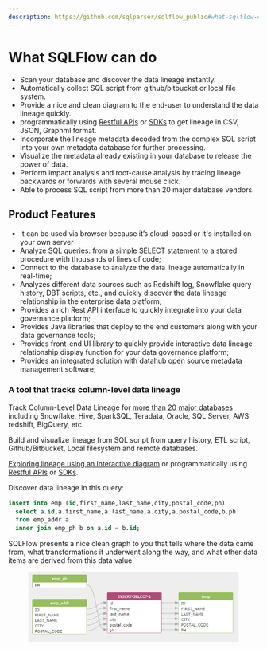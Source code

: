 ```yaml
---
description: https://github.com/sqlparser/sqlflow_public#what-sqlflow-can-do-for-you
---
```


# What SQLFlow can do

* Scan your database and discover the data lineage instantly.
* Automatically collect SQL script from github/bitbucket or local file system.
* Provide a nice and clean diagram to the end-user to understand the data lineage quickly.
* programmatically using [Restful APIs](../../3.-api-docs/using-the-rest-api.md) or [SDKs](../java-library/) to get lineage in CSV, JSON, Graphml format.
* Incorporate the lineage metadata decoded from the complex SQL script into your own metadata database for further processing.
* Visualize the metadata already existing in your database to release the power of data.
* Perform impact analysis and root-cause analysis by tracing lineage backwards or forwards with several mouse click.
* Able to process SQL script from more than 20 major database vendors.

## Product Features

* It can be used via browser because it’s cloud-based or it's installed on your own server
* Analyze SQL queries: from a simple SELECT statement to a stored procedure with thousands of lines of code;
* Connect to the database to analyze the data lineage automatically in real-time;
* Analyzes different data sources such as Redshift log, Snowflake query history, DBT scripts, etc., and quickly discover the data lineage relationship in the enterprise data platform;
* Provides a rich Rest API interface to quickly integrate into your data governance platform;
* Provides Java libraries that deploy to the end customers along with your data governance tools;
* Provides front-end UI library to quickly provide interactive data lineage relationship display function for your data governance platform;
* Provides an integrated solution with datahub open source metadata management software;

### A tool that tracks column-level data lineage

Track Column-Level Data Lineage for [more than 20 major databases](../../6.-sqlflow-ingester/list-of-supported-dbvendors.md) including Snowflake, Hive, SparkSQL, Teradata, Oracle, SQL Server, AWS redshift, BigQuery, etc.

Build and visualize lineage from SQL script from query history, ETL script, Github/Bitbucket, Local filesystem and remote databases.

[Exploring lineage using an interactive diagram](../ui/) or programmatically using [Restful APIs](../../3.-api-docs/using-the-rest-api.md) or [SDKs](../java-library/).

Discover data lineage in this query:

```sql
insert into emp (id,first_name,last_name,city,postal_code,ph)
  select a.id,a.first_name,a.last_name,a.city,a.postal_code,b.ph
  from emp_addr a
  inner join emp_ph b on a.id = b.id;
```

SQLFlow presents a nice clean graph to you that tells where the data came from, what transformations it underwent along the way, and what other data items are derived from this data value.

<figure><img src="../../.gitbook/assets/sqlflow_introduce1.png" alt=""><figcaption></figcaption></figure>
